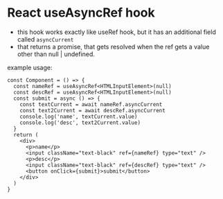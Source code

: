 # React useAsyncRef hook

- this hook works exactly like useRef hook, but it has an additional field called `asyncCurrent`
- that returns a promise, that gets resolved when the ref gets a value other than null | undefined.

example usage:

```tsx
const Component = () => {
  const nameRef = useAsyncRef<HTMLInputElement>(null)
  const descRef = useAsyncRef<HTMLInputElement>(null)
  const submit = async () => {
    const textCurrent = await nameRef.asyncCurrent
    const text2Current = await descRef.asyncCurrent
    console.log('name', textCurrent.value)
    console.log('desc', text2Current.value)
  }
  return (
    <div>
      <p>name</p>
      <input className="text-black" ref={nameRef} type="text" />
      <p>desc</p>
      <input className="text-black" ref={descRef} type="text" />
      <button onClick={submit}>submit</button>
    </div>
  )
}
```
